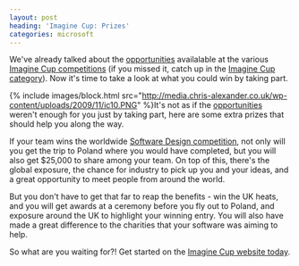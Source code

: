 ```yaml
---
layout: post
heading: 'Imagine Cup: Prizes'
categories: microsoft
---
```


We've already talked about the [opportunities](http://www.chris-alexander.co.uk/1209) availalable at the various [Imagine Cup competitions](http://www.chris-alexander.co.uk/1210) (if you missed it, catch up in the [Imagine Cup category](http://www.chris-alexander.co.uk/category/microsoft/imagine-cup-microsoft)). Now it's time to take a look at what you could win by taking part.

{% include images/block.html src="http://media.chris-alexander.co.uk/wp-content/uploads/2009/11/ic10.PNG" %}It's not as if the [opportunities](../1209) weren't enough for you just by taking part, here are some extra prizes that should help you along the way.

If your team wins the worldwide [Software Design competition](http://imaginecup.com/Competition/mycompetitionportal.aspx?competitionId=37), not only will you get the trip to Poland where you would have completed, but you will also get $25,000 to share among your team. On top of this, there's the global exposure, the chance for industry to pick up you and your ideas, and a great opportunity to meet people from around the world.

But you don't have to get that far to reap the benefits - win the UK heats, and you will get awards at a ceremony before you fly out to Poland, and exposure around the UK to highlight your winning entry. You will also have made a great difference to the charities that your software was aiming to help.

So what are you waiting for?! Get started on the [Imagine Cup website today](http://imaginecup.com/Competition/mycompetitionportal.aspx?competitionId=37).